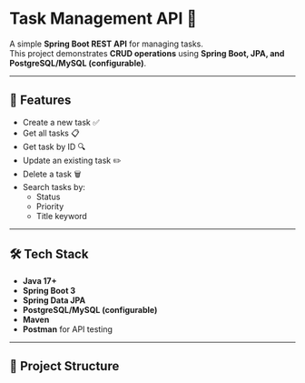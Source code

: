 # Task Management API 🚀

A simple **Spring Boot REST API** for managing tasks.  
This project demonstrates **CRUD operations** using **Spring Boot, JPA, and PostgreSQL/MySQL (configurable)**.

---

## 📌 Features
- Create a new task ✅
- Get all tasks 📋
- Get task by ID 🔍
- Update an existing task ✏️
- Delete a task 🗑️
- Search tasks by:
  - Status
  - Priority
  - Title keyword

---

## 🛠️ Tech Stack
- **Java 17+**
- **Spring Boot 3**
- **Spring Data JPA**
- **PostgreSQL/MySQL (configurable)**
- **Maven**
- **Postman** for API testing

---

## 📂 Project Structure
